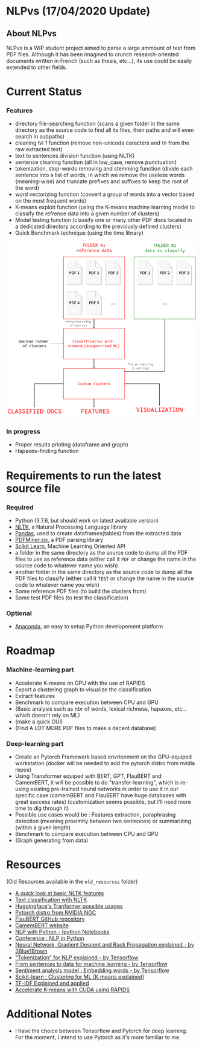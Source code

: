 # NLPvs (17/04/2020 Update)

<h2>About NLPvs</h2>

NLPvs is a WIP student project aimed to parse a large ammount of text from PDF files. Although it has been imagined to crunch research-oriented documents written in French (such as thesis, etc...), its use could be easily extended to other fields.

# Current Status 

<h3>Features</h3>

<ul>
  <li>directory file-searching function (scans a given folder in the same directory as the source code to find all its files, their paths and will even search in subpaths)</li>
  <li>cleaning lvl 1 function (remove non-unicode caracters and \n from the raw extracted text)</li>
  <li>text to sentences division function (using NLTK)</li>
  <li>sentence cleaning function (all in low_case, remove punctuation)</li>
  <li>tokenization, stop-words removing and stemming function (divide each sentence into a list of words, in which we remove the useless words (meaning-wise) and truncate prefixes and suffixes to keep the root of the word)</li>
  <li>word vectorizing function (convert a group of words into a vector based on the most frequent words)</li>
  <li>K-means exploit function (using the K-means machine learning model to classify the refrence data into a given number of clusters) </li>
  <li>Model testing function (classify one or many other PDF docs located in a dedicated directory according to the previously defined clusters) </li>
  <li>Quick Benchmark technique (using the time library) </li>
</ul>

<img src="illustr.png"/>

<h3>In progress</h3>

<ul>
  <li>Proper results printing (dataframe and graph)</li>
  <li>Hapaxes-finding function</li>
</ul>

# Requirements to run the latest source file

<h3>Required</h3>

<ul>
  <li>Python (3.7.6, but should work on latest available version)</li>
  <li><a href=https://www.nltk.org/>NLTK</a>, a Natural Processing Language library</li>
  <li><a href=https://pandas.pydata.org/>Pandas</a>, used to create dataframes(tables) from the extracted data</li>
  <li><a href=https://github.com/pdfminer/pdfminer.six#pdfminersix>PDFMiner.six</a>, a PDF parsing library</li>
  <li><a href=https://scikit-learn.org/stable/index.html>Scikit Learn</a>, Machine Learning Oriented API</li>
  <li>a folder in the same directory as the source code to dump all the PDF files to use as reference data (either call it <code>PDF</code> or change the name in the source code to whatever name you wish)</li>
  <li>another folder in the same directory as the source code to dump all the PDF files to classify (either call it <code>TEST</code> or change the name in the source code to whatever name you wish)</li>
  <li>Some reference PDF files (to build the clusters from)</li>
  <li>Some test PDF files (to test the classification)</li>
</ul>

<h3>Optional</h3>

<ul>
  <li><a href=https://www.anaconda.com/>Anaconda</a>, an easy to setup Python developement platform</li> 
</ul>

# Roadmap

<h3>Machine-learning part</h3>

<ul>
  <li>Accelerate K-means on GPU with the use of RAPIDS</li>
  <li>Export a clustering graph to visualize the classification</li>
  <li>Extract features</li>
  <li>Benchmark to compare execution between CPU and GPU</li>
  <li>(Basic analysis such as nbr of words, lexical richness, hapaxes, etc... which doesn't rely on ML)</li>
  <li>(make a quick GUI)</li>
  <li>(Find A LOT MORE PDF files to make a decent database)</li>
</ul>

<h3>Deep-learning part</h3>

<ul>
  <li>Create an Pytorch Framework based envrionment on the GPU-equiped workstation (docker will be needed to add the pytorch distro from nvidia repos)</li>
  <li>Using Transformer equiped with BERT, GPT, FlauBERT and CamemBERT, it will be possible to do "transfer-learning", which is re-using existing pre-trained neural networks in order to use it in our specific case (camemBERT and FlauBERT have huge databases with great success rates) (customization seems possible, but I'll need more time to dig through it)</li>
  <li>Possible use cases would be : Features extraction, paraphrasing detection (meaning proximity between two sentences) or summarizing (within a given length) </li>
  <li>Benchmark to compare execution between CPU and GPU</li>
  <li>(Graph generating from data)</li>
</ul>

# Resources

(Old Resources available in the <code>old_resources</code> folder)

<ul>
  <li><a href=https://www.nltk.org/book/ch01.html>A quick look at basic NLTK features</a></li>
  <li><a href=https://www.nltk.org/book/ch06.html/>Text classification with NLTK</a></li>
  <li><a href=https://huggingface.co/transformers/usage.html>Huggingface's Tranformer possible usages</a></li>
  <li><a href=https://ngc.nvidia.com/catalog/containers/nvidia:pytorch>Pytorch distro from NVIDIA NGC</a></li>
  <li><a href=https://github.com/getalp/Flaubert>FlauBERT GitHub repository</a></li>
  <li><a href=https://camembert-model.fr/>CamemBERT website</a></li>
  <li><a href=https://github.com/adashofdata/nlp-in-python-tutorial/>NLP with Python - Ipython Notebooks</a></li>
  <li><a href=https://www.youtube.com/watch?v=xvqsFTUsOmc>Conference : NLP in Python</a></li>
  <li><a href=https://www.youtube.com/playlist?list=PLZHQObOWTQDNU6R1_67000Dx_ZCJB-3pi>Neural Network, Gradient Descent and Back Propagation explained - by 3Blue1Brown</a></li>
  <li><a href=https://www.youtube.com/watch?v=fNxaJsNG3-s>"Tokenization" for NLP explained - by Tensorflow</a></li>
  <li><a href=https://youtu.be/r9QjkdSJZ2g>From sentences to data for machine learning - by Tensorflow</a></li>
  <li><a href=https://youtu.be/Y_hzMnRXjhI>Sentiment analysis model : Embedding words - by Tensorflow</a></li>
  <li><a href=https://scikit-learn.org/stable/modules/clustering.html#clustering>Scikit-learn : Clustering for ML (K-means explained)</a></li>
  <li><a href=https://medium.com/@MSalnikov/text-clustering-with-k-means-and-tf-idf-f099bcf95183>TF-IDF Explained and applied</a></li>
  <li><a href=https://medium.com/rapids-ai/combining-speed-scale-to-accelerate-k-means-in-rapids-cuml-8d45e5ce39f5>Accelerate K-means with CUDA using RAPIDS</a></li>
</ul>

# Additional Notes

<ul>
  <li>I have the choice between Tensorflow and Pytorch for deep learning. For the moment, I intend to use Pytorch as it's more familiar to me.</li>
</ul>
